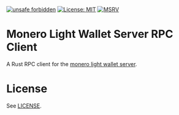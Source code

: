 [![unsafe forbidden](https://img.shields.io/badge/unsafe-forbidden-success.svg)](https://github.com/rust-secure-code/safety-dance/)
[![License: MIT](https://img.shields.io/badge/License-MIT-yellow.svg)](https://opensource.org/licenses/MIT)
[![MSRV](https://img.shields.io/badge/MSRV-1.56.1-blue)](https://blog.rust-lang.org/2021/11/01/Rust-1.56.1.html)

# Monero Light Wallet Server RPC Client

A Rust RPC client for the [monero light wallet server](https://github.com/vtnerd/monero-lws).

# License

See [LICENSE](LICENSE).
